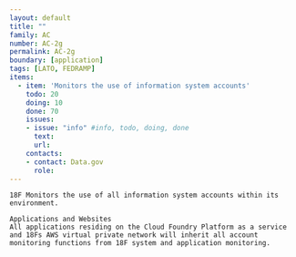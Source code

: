 ```yaml
---
layout: default
title: ""
family: AC
number: AC-2g
permalink: AC-2g
boundary: [application]
tags: [LATO, FEDRAMP]
items:
  - item: 'Monitors the use of information system accounts'
    todo: 20
    doing: 10
    done: 70   
    issues:
    - issue: "info" #info, todo, doing, done
      text:
      url:
    contacts:
    - contact: Data.gov
      role:
---
```

`18F Monitors the use of all information system accounts within its environment.`

```
Applications and Websites
All applications residing on the Cloud Foundry Platform as a service and 18Fs AWS virtual private network will inherit all account monitoring functions from 18F system and application monitoring.    
```
